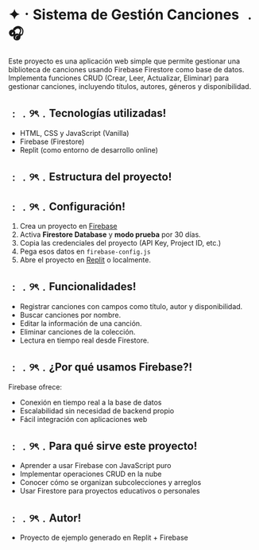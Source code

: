 # ✦ㆍSistema de Gestión Canciones ﹒🎧

Este proyecto es una aplicación web simple que permite gestionar una biblioteca de canciones usando Firebase Firestore como base de datos. Implementa funciones CRUD (Crear, Leer, Actualizar, Eliminar) para gestionar canciones, incluyendo títulos, autores, géneros y disponibilidad.

## ﹕﹒୨ৎ﹒Tecnologías utilizadas!

- HTML, CSS y JavaScript (Vanilla)
- Firebase (Firestore)
- Replit (como entorno de desarrollo online)

##  ﹕﹒୨ৎ﹒Estructura del proyecto!


##  ﹕﹒୨ৎ﹒Configuración!

1. Crea un proyecto en [Firebase](https://console.firebase.google.com/)
2. Activa **Firestore Database** y **modo prueba** por 30 días.
3. Copia las credenciales del proyecto (API Key, Project ID, etc.)
4. Pega esos datos en `firebase-config.js`
5. Abre el proyecto en [Replit](https://replit.com/) o localmente.

##  ﹕﹒୨ৎ﹒Funcionalidades!

-  Registrar canciones con campos como título, autor y disponibilidad.
-  Buscar canciones por nombre.
-  Editar la información de una canción.
-  Eliminar canciones de la colección.
-  Lectura en tiempo real desde Firestore.

##  ﹕﹒୨ৎ﹒¿Por qué usamos Firebase?!

Firebase ofrece:
- Conexión en tiempo real a la base de datos
- Escalabilidad sin necesidad de backend propio
- Fácil integración con aplicaciones web

##  ﹕﹒୨ৎ﹒Para qué sirve este proyecto!

- Aprender a usar Firebase con JavaScript puro
- Implementar operaciones CRUD en la nube
- Conocer cómo se organizan subcolecciones y arreglos
- Usar Firestore para proyectos educativos o personales

##  ﹕﹒୨ৎ﹒Autor!

- Proyecto de ejemplo generado en Replit + Firebase
